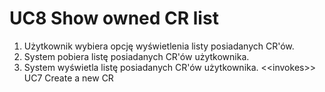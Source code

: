 # UC8 Show owned CR list
1. Użytkownik wybiera opcję wyświetlenia listy posiadanych CR'ów.
2. System pobiera listę posiadanych CR'ów użytkownika.
3. System wyświetla listę posiadanych CR'ów użytkownika.
&lt;&lt;invokes&gt;&gt; UC7	Create a new CR
